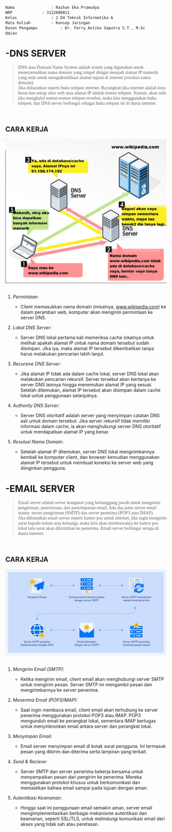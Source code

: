     Nama		        : Raihan Eka Pramudya
    NRP		        : 3122600011
    Kelas		        : 2 D4 Teknik Informatika A
    Mata Kuliah	        : Konsep Jaringan
    Dosen Pengampu	        : Dr. Ferry Astika Saputra S.T., M.Sc
    @qiau
    
# -DNS SERVER

><div class ="isi" style="font-family:bahnschrift;"> DNS atau Domain Name System adalah sistem yang digunakan untuk menerjemahkan nama domain yang simpel diingat menjadi alamat IP numerik yang unik untuk mengidentifikasi alamat tujuan di internet (resolusi nama domain). <br> Jika diibaratkan seperti buku telepon internet. Bayangkan jika internet adalah kota besar dan setiap situs web atau alamat IP adalah nomor telepon. Namun, akan sulit jika menghafal nomor-nomor telepon tersebut, maka kita menggunakan buku telepon, dan DNS server berfungsi sebagai buku telepon ini di dunia internet.
 <br>

## CARA KERJA
<img src="assets/dns.jpg"><br><br>

1. *Permintaan:*
   - Client memasukkan nama domain (misalnya, www.wikipedia.com) ke dalam peramban web, komputer akan mengirim permintaan ke server DNS.

2. *Lokal DNS Server:*
   - Server DNS lokal pertama kali memeriksa cache lokalnya untuk melihat apakah alamat IP untuk nama domain tersebut sudah disimpan. Jika iya, maka alamat IP tersebut dikembalikan tanpa harus melakukan pencarian lebih lanjut.

3. *Recursive DNS Server:*
   - Jika alamat IP tidak ada dalam cache lokal, server DNS lokal akan melakukan pencarian rekursif. Server tersebut akan bertanya ke server DNS lainnya hingga menemukan alamat IP yang sesuai. Setelah ditemukan, alamat IP tersebut akan disimpan dalam cache lokal untuk penggunaan selanjutnya.

4. *Authority DNS Server:*
   - Server DNS otoritatif adalah server yang menyimpan catatan DNS asli untuk domain tersebut. Jika server rekursif tidak memiliki informasi dalam cache, ia akan menghubungi server DNS otoritatif untuk mendapatkan alamat IP yang benar.

5. *Resolusi Nama Domain:*
   - Setelah alamat IP ditemukan, server DNS lokal mengirimkannya kembali ke komputer client, dan browser kemudian menggunakan alamat IP tersebut untuk membuat koneksi ke server web yang diinginkan pengguna.
     

# -EMAIL SERVER

><div class ="isi" style="font-family:bahnschrift;"> Email server adalah server komputer yang bertanggung jawab untuk mengelola pengiriman, penerimaan, dan penyimpanan email. Ada dua jenis server email utama: server pengiriman (SMTP) dan server penerima (POP3 atau IMAP). <br> Jika diibaratkan email server seperti kantor pos untuk internet, jika ingin mengirim surat kepada teman atau keluarga, maka kita akan membawanya ke kantor pos lokal lalu surat akan dikirimkan ke penerima. Email server berfungsi serupa di dunia internet.
 <br>

## CARA KERJA
<img src="assets/mail.jpg"><br><br>

1. *Mengirim Email (SMTP):*
   - Ketika mengirim email, client email akan menghubungi server SMTP untuk mengirim pesan. Server SMTP ini mengambil pesan dan mengirimkannya ke server penerima.
     
2. *Menerima Email (POP3/IMAP):*
   - Saat ingin membaca email, client email akan terhubung ke server penerima menggunakan protokol POP3 atau IMAP. POP3 mengunduh email ke perangkat lokal, sementara IMAP bertugas untuk menyinkronkan email antara server dan perangkat lokal.
     
3. *Menyimpan Email:*
   - Email server menyimpan email di kotak surat pengguna. Ini termasuk pesan yang dikirim dan diterima serta lampiran yang terkait.

4. *Send & Recieve:*
   - Server SMTP dan server penerima bekerja bersama untuk menyampaikan pesan dari pengirim ke penerima. Mereka menggunakan protokol khusus untuk berkomunikasi dan memastikan bahwa email sampai pada tujuan dengan aman.

5. *Autentikasi Keamanan:*
   - Hingga saat ini penggunaan email semakin aman, server email mengimplementasikan berbagai mekanisme autentikasi dan keamanan, seperti SSL/TLS, untuk melindungi komunikasi email dari akses yang tidak sah atau peretasan.
    
